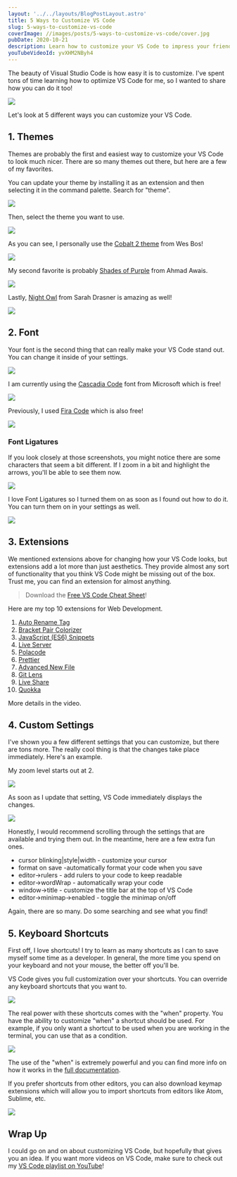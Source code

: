 ```yaml
---
layout: '../../layouts/BlogPostLayout.astro'
title: 5 Ways to Customize VS Code
slug: 5-ways-to-customize-vs-code
coverImage: //images/posts/5-ways-to-customize-vs-code/cover.jpg
pubDate: 2020-10-21
description: Learn how to customize your VS Code to impress your friends!
youTubeVideoId: yvXHM2NByh4
---
```


The beauty of Visual Studio Code is how easy it is to customize. I've spent tons of time learning how to optimize VS Code for me, so I wanted to share how you can do it too!

![](/images/posts/5-ways-to-customize-vs-code/1.png)

Let's look at 5 different ways you can customize your VS Code.

## [](#1-themes)1\. Themes

Themes are probably the first and easiest way to customize your VS Code to look much nicer. There are so many themes out there, but here are a few of my favorites.

You can update your theme by installing it as an extension and then selecting it in the command palette. Search for "theme".

![](/images/posts/5-ways-to-customize-vs-code/2.png)

Then, select the theme you want to use.

![](/images/posts/5-ways-to-customize-vs-code/3.png)

As you can see, I personally use the [Cobalt 2 theme](https://marketplace.visualstudio.com/items?itemName=wesbos.theme-cobalt2) from Wes Bos!

![](/images/posts/5-ways-to-customize-vs-code/4.png)

My second favorite is probably [Shades of Purple](https://marketplace.visualstudio.com/items?itemName=ahmadawais.shades-of-purple) from Ahmad Awais.

![](/images/posts/5-ways-to-customize-vs-code/5.png)

Lastly, [Night Owl](https://marketplace.visualstudio.com/items?itemName=sdras.night-owl) from Sarah Drasner is amazing as well!

![](/images/posts/5-ways-to-customize-vs-code/6.png)

## [](#2-font)2\. Font

Your font is the second thing that can really make your VS Code stand out. You can change it inside of your settings.

![](/images/posts/5-ways-to-customize-vs-code/7.jpeg)

I am currently using the [Cascadia Code](https://github.com/microsoft/cascadia-code) font from Microsoft which is free!

![](/images/posts/5-ways-to-customize-vs-code/8.jpeg)

Previously, I used [Fira Code](https://github.com/tonsky/FiraCode) which is also free!

![](/images/posts/5-ways-to-customize-vs-code/9.jpeg)

### [](#font-ligatures)Font Ligatures

If you look closely at those screenshots, you might notice there are some characters that seem a bit different. If I zoom in a bit and highlight the arrows, you'll be able to see them now.

![](/images/posts/5-ways-to-customize-vs-code/10.jpeg)

I love Font Ligatures so I turned them on as soon as I found out how to do it. You can turn them on in your settings as well.

![](/images/posts/5-ways-to-customize-vs-code/11.jpeg)

## [](#3-extensions)3\. Extensions

We mentioned extensions above for changing how your VS Code looks, but extensions add a lot more than just aesthetics. They provide almost any sort of functionality that you think VS Code might be missing out of the box. Trust me, you can find an extension for almost anything.

> Download the [Free VS Code Cheat Sheet](https://learn.jamesqquick.com/vs-code-cheat-sheet)!

Here are my top 10 extensions for Web Development.

1.  [Auto Rename Tag](https://marketplace.visualstudio.com/items?itemName=formulahendry.auto-rename-tag)
2.  [Bracket Pair Colorizer](https://marketplace.visualstudio.com/items?itemName=CoenraadS.bracket-pair-colorizer)
3.  [JavaScript (ES6) Snippets](https://marketplace.visualstudio.com/items?itemName=xabikos.JavaScriptSnippets)
4.  [Live Server](https://marketplace.visualstudio.com/items?itemName=ritwickdey.LiveServer)
5.  [Polacode](https://marketplace.visualstudio.com/items?itemName=pnp.polacode)
6.  [Prettier](https://marketplace.visualstudio.com/items?itemName=esbenp.prettier-vscode)
7.  [Advanced New File](https://marketplace.visualstudio.com/items?itemName=dkundel.vscode-new-file)
8.  [Git Lens](https://marketplace.visualstudio.com/items?itemName=eamodio.gitlens)
9.  [Live Share](https://marketplace.visualstudio.com/items?itemName=MS-vsliveshare.vsliveshare)
10. [Quokka](https://marketplace.visualstudio.com/items?itemName=WallabyJs.quokka-vscode)

More details in the video.

## [](#4-custom-settings)4\. Custom Settings

I've shown you a few different settings that you can customize, but there are tons more. The really cool thing is that the changes take place immediately. Here's an example.

My zoom level starts out at 2.

![](/images/posts/5-ways-to-customize-vs-code/12.jpeg)

As soon as I update that setting, VS Code immediately displays the changes.

![](/images/posts/5-ways-to-customize-vs-code/13.jpeg)

Honestly, I would recommend scrolling through the settings that are available and trying them out. In the meantime, here are a few extra fun ones.

- cursor blinking|style|width - customize your cursor
- format on save -automatically format your code when you save
- editor->rulers - add rulers to your code to keep readable
- editor->wordWrap - automatically wrap your code
- window->title - customize the title bar at the top of VS Code
- editor->minimap->enabled - toggle the minimap on/off

Again, there are so many. Do some searching and see what you find!

## [](#5-keyboard-shortcuts)5\. Keyboard Shortcuts

First off, I love shortcuts! I try to learn as many shortcuts as I can to save myself some time as a developer. In general, the more time you spend on your keyboard and not your mouse, the better off you'll be.

VS Code gives you full customization over your shortcuts. You can override any keyboard shortcuts that you want to.

![](/images/posts/5-ways-to-customize-vs-code/14.jpeg)

The real power with these shortcuts comes with the "when" property. You have the ability to customize "when" a shortcut should be used. For example, if you only want a shortcut to be used when you are working in the terminal, you can use that as a condition.

![](/images/posts/5-ways-to-customize-vs-code/15.jpeg)

The use of the "when" is extremely powerful and you can find more info on how it works in the [full documentation](https://code.visualstudio.com/docs/getstarted/keybindings).

If you prefer shortcuts from other editors, you can also download keymap extensions which will allow you to import shortcuts from editors like Atom, Sublime, etc.

![](/images/posts/5-ways-to-customize-vs-code/16.jpeg)

## [](#wrap-up)Wrap Up

I could go on and on about customizing VS Code, but hopefully that gives you an idea. If you want more videos on VS Code, make sure to check out my [VS Code playlist on YouTube](https://www.youtube.com/playlist?list=PLDlWc9AfQBfZneYg7_KNOwCjy-AcJmtHb)!

